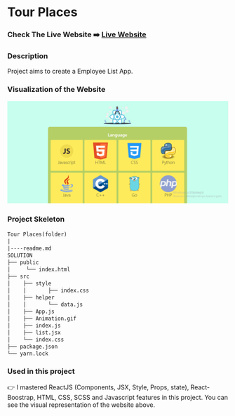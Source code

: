 # Tour Places

### Check The Live Website ➡️ [Live Website](https://sekunev-language-cards.netlify.app/)

### Description

Project aims to create a Employee List App.

### Visualization of the Website

![image](https://github.com/Sekunev/Language-Cards/blob/main/src/Animation.gif)

### Project Skeleton

```
Tour Places(folder)
|
|----readme.md
SOLUTION
├── public
│     └── index.html
├── src
│    ├── style
│    │       ├── index.css
│    ├── helper
│    │       └── data.js
│    ├── App.js
│    ├── Animation.gif
│    ├── index.js
│    ├── list.jsx
│    └── index.css
├── package.json
└── yarn.lock
```

### Used in this project

👉 I mastered ReactJS (Components, JSX, Style, Props, state), React-Boostrap, HTML, CSS, SCSS and Javascript features in this project. You can see the visual representation of the website above.
